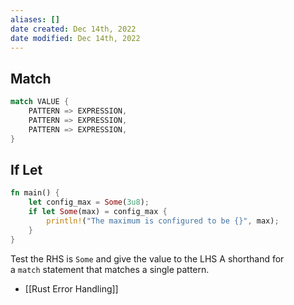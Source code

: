 ```yaml
---
aliases: []
date created: Dec 14th, 2022
date modified: Dec 14th, 2022
---
```


## Match
```rust
match VALUE {
    PATTERN => EXPRESSION,
    PATTERN => EXPRESSION,
    PATTERN => EXPRESSION,
}
```

## If Let
```rust
fn main() {
    let config_max = Some(3u8);
    if let Some(max) = config_max {
        println!("The maximum is configured to be {}", max);
    }
}
```

Test the RHS is `Some` and give the value to the LHS
A shorthand for a `match` statement that matches a single pattern.
- [[Rust Error Handling]]
